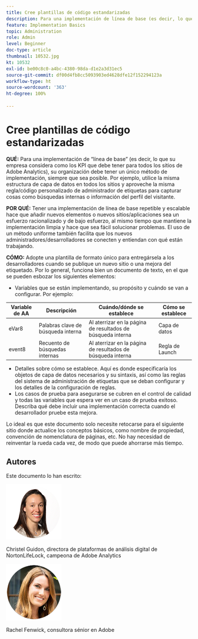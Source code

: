 ```yaml
---
title: Cree plantillas de código estandarizadas
description: Para una implementación de línea de base (es decir, lo que su empresa considera como los KPI que debe tener para todos los sitios de Adobe Analytics), su organización debe tener un único método de implementación, siempre que sea posible.
feature: Implementation Basics
topic: Administration
role: Admin
level: Beginner
doc-type: article
thumbnail: 10532.jpg
kt: 10532
exl-id: be00c8c0-a4bc-4380-98da-d1e2a3d31ec5
source-git-commit: df00d4fb8cc5093903ed4628dfe12f152294123a
workflow-type: ht
source-wordcount: '363'
ht-degree: 100%

---
```


# Cree plantillas de código estandarizadas

**QUÉ:** Para una implementación de “línea de base” (es decir, lo que su empresa considera como los KPI que debe tener para todos los sitios de Adobe Analytics), su organización debe tener un único método de implementación, siempre que sea posible. Por ejemplo, utilice la misma estructura de capa de datos en todos los sitios y aproveche la misma regla/código personalizado de administrador de etiquetas para capturar cosas como búsquedas internas o información del perfil del visitante.

**POR QUÉ:** Tener una implementación de línea de base repetible y escalable hace que añadir nuevos elementos o nuevos sitios/aplicaciones sea un esfuerzo racionalizado y de bajo esfuerzo, al mismo tiempo que mantiene la implementación limpia y hace que sea fácil solucionar problemas. El uso de un método uniforme también facilita que los nuevos administradores/desarrolladores se conecten y entiendan con qué están trabajando.

**CÓMO:** Adopte una plantilla de formato único para entregársela a los desarrolladores cuando se publique un nuevo sitio o una mejora del etiquetado. Por lo general, funciona bien un documento de texto, en el que se pueden esbozar los siguientes elementos:

* Variables que se están implementando, su propósito y cuándo se van a configurar. Por ejemplo:

| Variable de AA | Descripción | Cuándo/dónde se establece | Cómo se establece |
|--- |--- |--- |--- |
| eVar8 | Palabras clave de búsqueda interna | Al aterrizar en la página de resultados de búsqueda interna | Capa de datos |
| event8 | Recuento de búsquedas internas | Al aterrizar en la página de resultados de búsqueda interna | Regla de Launch |

* Detalles sobre cómo se establece. Aquí es donde especificaría los objetos de capa de datos necesarios y su sintaxis, así como las reglas del sistema de administración de etiquetas que se deban configurar y los detalles de la configuración de reglas.
* Los casos de prueba para asegurarse se cubren en el control de calidad y todas las variables que espera ver en un caso de prueba exitoso. Describa qué debe incluir una implementación correcta cuando el desarrollador pruebe esta mejora.

Lo ideal es que este documento solo necesite retocarse para el siguiente sitio donde actualice los conceptos básicos, como nombre de propiedad, convención de nomenclatura de páginas, etc. No hay necesidad de reinventar la rueda cada vez, de modo que puede ahorrarse más tiempo.

## Autores

Este documento lo han escrito:

![Christel Guidon](assets/Christel-Headshot-150.png)

Christel Guidon, directora de plataformas de análisis digital de NortonLifeLock, campeona de Adobe Analytics

![Rachel Fenwick](assets/Rachel-Fenwick-150.png)

Rachel Fenwick, consultora sénior en Adobe
